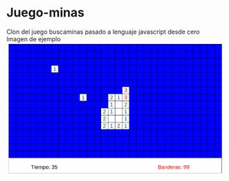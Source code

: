 # Juego-minas
Clon del juego buscaminas pasado a lenguaje javascript desde cero  
Imagen de ejemplo
<img  src="captura.png" />
